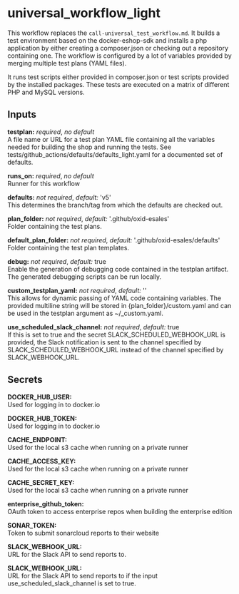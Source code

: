 # universal_workflow_light

This workflow replaces the `call-universal_test_workflow.md`.
It builds a test environment based on the docker-eshop-sdk and installs a php application by
 either creating a composer.json or checking out a repository containing one. The workflow
 is configured by a lot of variables provided by merging multiple test plans (YAML files).

It runs test scripts either provided in composer.json or test scripts provided by the installed
packages. These tests are executed on a matrix of different PHP and MySQL versions.

## Inputs

**testplan:** *required*, *no default*  
A file name or URL for a test plan YAML file containing all the variables
needed for building the shop and running the tests. See
tests/github_actions/defaults/defaults_light.yaml for a documented set of defaults.

**runs_on:** *required*, *no default*  
Runner for this workflow

**defaults:** *not required*, *default:* 'v5'  
This determines the branch/tag from which the defaults are checked out.

**plan_folder:** *not required*, *default:* '.github/oxid-esales'  
Folder containing the test plans.

**default_plan_folder:** *not required*, *default:* '.github/oxid-esales/defaults'  
Folder containing the test plan templates.

**debug:** *not required*, *default:* true  
Enable the generation of debugging code contained in the testplan artifact. The generated
debugging scripts can be run locally.

**custom_testplan_yaml:** *not required*, *default:* ''  
This allows for dynamic passing of YAML code containing variables. The provided multiline string
will be stored in {plan_folder}/custom.yaml and can be used in the testplan argument as ~/_custom.yaml.

**use_scheduled_slack_channel:** *not required*, *default:* true  
If this is set to true and the secret SLACK_SCHEDULED_WEBHOOK_URL is provided, the Slack notification is sent to the channel specified by SLACK_SCHEDULED_WEBHOOK_URL instead of the channel specified by SLACK_WEBHOOK_URL.

## Secrets

**DOCKER_HUB_USER:**  
Used for logging in to docker.io

**DOCKER_HUB_TOKEN:**  
Used for logging in to docker.io

**CACHE_ENDPOINT:**  
Used for the local s3 cache when running on a private runner

**CACHE_ACCESS_KEY:**  
Used for the local s3 cache when running on a private runner

**CACHE_SECRET_KEY:**  
Used for the local s3 cache when running on a private runner

**enterprise_github_token:**  
OAuth token to access enterprise repos when building the enterprise edition

**SONAR_TOKEN:**  
Token to submit sonarcloud reports to their website

**SLACK_WEBHOOK_URL:**  
URL for the Slack API to send reports to.

**SLACK_WEBHOOK_URL:**  
URL for the Slack API to send reports to if the input use_scheduled_slack_channel is set to true.
